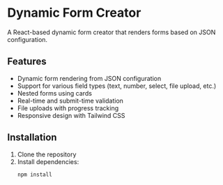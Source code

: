 # Dynamic Form Creator

A React-based dynamic form creator that renders forms based on JSON configuration.

## Features

- Dynamic form rendering from JSON configuration
- Support for various field types (text, number, select, file upload, etc.)
- Nested forms using cards
- Real-time and submit-time validation
- File uploads with progress tracking
- Responsive design with Tailwind CSS

## Installation

1. Clone the repository
2. Install dependencies:
   ```bash
   npm install
